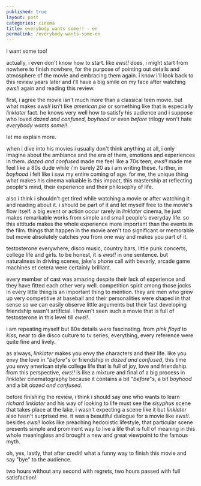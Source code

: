 ```yaml
---
published: true
layout: post
categories: cinema
title: everybody wants some!! - en
permalink: /everybody-wants-some-en
---
```

i want some too!

actually, i even don't know how to start. like _ews!!_ does, i might start from nowhere to finish nowhere, for the purpose of pointing out details and atmosphere of the movie and embracing them again. i know i'll look back to this review years later and i'll have a big smile on my face after watching _ews!!_ again and reading this review.

first, i agree the movie isn't much more than a classical teen movie. but what makes _ews!!_ isn't like _american pie_ or something like that is especially _linklater_ fact. he knows very well how to satisfy his audience and i suppose who loved _dazed and confused_, _boyhood_ or even _before_ trilogy won't hate _everybody wants some!!_. 

let me explain more.

when i dive into his movies i usually don't think anything at all, i only imagine about the ambiance and the era of them, emotions and experiences in them. _dazed and confused_ made me feel like a 70s teen, _ews!!_ made me feel like a 80s dude while i'm barely 20 as i am writing these. further, in _boyhood_ i felt like i saw my entire coming of age. for me, the unique thing what makes his cinema valuable is this impact, this mastership at reflecting people's mind, their experience and their philosophy of life. 

also i think i shouldn't get tired while watching a movie or after watching it and reading about it. i should be part of it and let myself free to the movie's flow itself. a big event or action occur rarely in _linklater_ cinema, he just makes remarkable works from simple and small people's everyday life. so this attitude makes the whole experience more important than the events in the film. things that happen in the movie aren't too significant or memorable but movie absolutely catches you from one way and makes you part of it.

testosterone everywhere, disco music, country bars, little punk concerts, college life and girls. to be honest, it is _ews!!_ in one sentence. but naturalness in driving scenes, jake's phone call with beverly, arcade game machines et cetera were certainly brilliant.

every member of cast was amazing despite their lack of experience and they have fitted each other very well. competition spirit among those jocks in every little thing is an important thing to mention. they are men who grew up very competitive at baseball and their personalities were shaped in that sense so we can easily observe little arguments but their fast developing friendship wasn't artificial. i haven't seen such a movie that is full of testosterone in this level till _ews!!_.

i am repeating myself but 80s details were fascinating. from _pink floyd_ to _kiss_, near to die disco culture to tv series, everything, every reference were quite fine and lively.

as always, _linklater_ makes you envy the characters and their life. like you envy the love in "_before_"s or friendship in _dazed and confused_, this time you envy american style college life that is full of joy, love and friendship. from this perspective, _ews!!_ is like a mixture and final of a big process in _linklater_ cinematography because it contains a bit "_before_"s, a bit _boyhood_ and a bit _dazed and confused_. 
  
before finishing the review, i think i should say one who wants to learn _richard linklater_ and his way of looking to life must see the _sisyphus_ scene that takes place at the lake. i wasn't expecting a scene like it but _linklater_ also hasn't surprised me. it was a beautiful dialogue for a movie like _ews!!_. besides _ews!!_ looks like preaching hedonistic lifestyle, that particular scene presents simple and prominent way to live a life that is full of meaning in this whole meaningless and brought a new and great viewpoint to the famous myth.

oh, yes, lastly, that after credit! what a funny way to finish this movie and say "bye" to the audience.

two hours without any second with regrets, two hours passed with full satisfaction!
